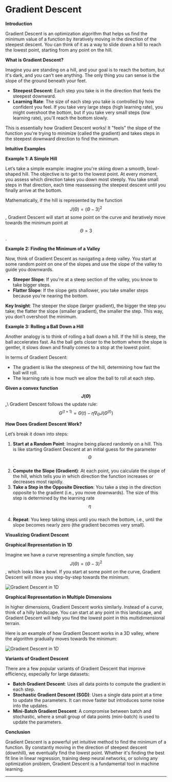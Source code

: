 # Gradient Descent
**Introduction**

Gradient Descent is an optimization algorithm that helps us find the minimum value of a function by iteratively moving in the direction of the steepest descent. You can think of it as a way to slide down a hill to reach the lowest point, starting from any point on the hill.

**What is Gradient Descent?**

Imagine you are standing on a hill, and your goal is to reach the bottom, but it's dark, and you can't see anything. The only thing you can sense is the slope of the ground beneath your feet.

- **Steepest Descent**: Each step you take is in the direction that feels the steepest downward.
- **Learning Rate**: The size of each step you take is controlled by how confident you feel. If you take very large steps (high learning rate), you might overshoot the bottom, but if you take very small steps (low learning rate), you'll reach the bottom slowly.

This is essentially how Gradient Descent works! It "feels" the slope of the function you're trying to minimize (called the gradient) and takes steps in the steepest downward direction to find the minimum.

**Intuitive Examples**

**Example 1: A Simple Hill**

Let’s take a simple example: imagine you're skiing down a smooth, bowl-shaped hill. The objective is to get to the lowest point. At every moment, you assess which direction takes you down most steeply. You take small steps in that direction, each time reassessing the steepest descent until you finally arrive at the bottom.

Mathematically, if the hill is represented by the function $$ J(\Theta) = (\Theta - 3)^2 $$, Gradient Descent will start at some point on the curve and iteratively move towards the minimum point at $$ \Theta = 3 $$.

**Example 2: Finding the Minimum of a Valley**

Now, think of Gradient Descent as navigating a deep valley. You start at some random point on one of the slopes and use the slope of the valley to guide you downwards.

- **Steeper Slope**: If you're at a steep section of the valley, you know to take bigger steps.
- **Flatter Slope**: If the slope gets shallower, you take smaller steps because you’re nearing the bottom.

**Key Insight**: The steeper the slope (larger gradient), the bigger the step you take; the flatter the slope (smaller gradient), the smaller the step. This way, you don’t overshoot the minimum.

**Example 3: Rolling a Ball Down a Hill**

Another analogy is to think of rolling a ball down a hill. If the hill is steep, the ball accelerates fast. As the ball gets closer to the bottom where the slope is gentler, it slows down and finally comes to a stop at the lowest point.

In terms of Gradient Descent:
- The gradient is like the steepness of the hill, determining how fast the ball will roll.
- The learning rate is how much we allow the ball to roll at each step.


**Given a convex function $$J(Θ)$$,**\\
Gradient Descent follows the update rule: $$\Theta^{(t+1)} = \Theta{(t)} − \eta \nabla_{\Theta} J(\Theta^{(t)})$$


**How Does Gradient Descent Work?**

Let’s break it down into steps:
1. **Start at a Random Point**: Imagine being placed randomly on a hill. This is like starting Gradient Descent at an initial guess for the parameter $$ \Theta $$.
2. **Compute the Slope (Gradient)**: At each point, you calculate the slope of the hill, which tells you in which direction the function increases or decreases most rapidly.
3. **Take a Step in the Opposite Direction**: You take a step in the direction opposite to the gradient (i.e., you move downwards). The size of this step is determined by the learning rate $$ \eta $$.
4. **Repeat**: You keep taking steps until you reach the bottom, i.e., until the slope becomes nearly zero (the gradient becomes very small).

**Visualizing Gradient Descent**

**Graphical Representation in 1D**

Imagine we have a curve representing a simple function, say $$ J(\Theta) = (\Theta - 3)^2 $$, which looks like a bowl. If you start at some point on the curve, Gradient Descent will move you step-by-step towards the minimum.

![Gradient Descent in 1D](/machinelearning/assets/images/gradient_descent_1d.png)

**Graphical Representation in Multiple Dimensions**

In higher dimensions, Gradient Descent works similarly. Instead of a curve, think of a hilly landscape. You can start at any point in this landscape, and Gradient Descent will help you find the lowest point in this multidimensional terrain.

Here is an example of how Gradient Descent works in a 3D valley, where the algorithm gradually moves towards the minimum:

![Gradient Descent in 1D](/machinelearning/assets/images/gradient_descent_3d.png)

**Variants of Gradient Descent**

There are a few popular variants of Gradient Descent that improve efficiency, especially for large datasets:
- **Batch Gradient Descent**: Uses all data points to compute the gradient in each step.
- **Stochastic Gradient Descent (SGD)**: Uses a single data point at a time to update the parameters. It can move faster but introduces some noise into the updates.
- **Mini-Batch Gradient Descent**: A compromise between batch and stochastic, where a small group of data points (mini-batch) is used to update the parameters.

**Conclusion**

Gradient Descent is a powerful yet intuitive method to find the minimum of a function. By constantly moving in the direction of steepest descent (downhill), we eventually find the lowest point. Whether it's finding the best fit line in linear regression, training deep neural networks, or solving any optimization problem, Gradient Descent is a fundamental tool in machine learning.



---

